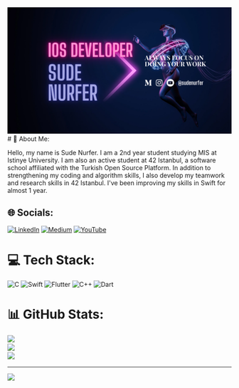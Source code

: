 
<img src="https://github.com/nurfer1/nurfer1/blob/main/IOS%20Developer.png" width="auto">
# 💫 About Me:

Hello, my name is Sude Nurfer. I am a 2nd year student studying MIS at Istinye University. I am also an active student at 42 Istanbul, a software school affiliated with the Turkish Open Source Platform. In addition to strengthening my coding and algorithm skills, I also develop my teamwork and research skills in 42 Istanbul. I've been improving my skills in Swift for almost 1 year.


## 🌐 Socials:
[![LinkedIn](https://img.shields.io/badge/LinkedIn-%230077B5.svg?logo=linkedin&logoColor=white)](https://linkedin.com/in/https://www.linkedin.com/in/sude-nurfer-0bb245225/) [![Medium](https://img.shields.io/badge/Medium-12100E?logo=medium&logoColor=white)](https://medium.com/@https://medium.com/@sudenurfer) [![YouTube](https://img.shields.io/badge/YouTube-%23FF0000.svg?logo=YouTube&logoColor=white)](https://youtube.com/@https://www.youtube.com/channel/UCgysSGI3LNZW1_jPY0mMPWw) 

# 💻 Tech Stack:
![C](https://img.shields.io/badge/c-%2300599C.svg?style=for-the-badge&logo=c&logoColor=white) ![Swift](https://img.shields.io/badge/swift-F54A2A?style=for-the-badge&logo=swift&logoColor=white) ![Flutter](https://img.shields.io/badge/Flutter-%2302569B.svg?style=for-the-badge&logo=Flutter&logoColor=white) ![C++](https://img.shields.io/badge/c++-%2300599C.svg?style=for-the-badge&logo=c%2B%2B&logoColor=white) ![Dart](https://img.shields.io/badge/dart-%230175C2.svg?style=for-the-badge&logo=dart&logoColor=white)
# 📊 GitHub Stats:
![](https://github-readme-stats.vercel.app/api?username=nurfer1&theme=dark&hide_border=false&include_all_commits=false&count_private=false)<br/>
![](https://github-readme-streak-stats.herokuapp.com/?user=nurfer1&theme=dark&hide_border=false)<br/>
![](https://github-readme-stats.vercel.app/api/top-langs/?username=nurfer1&theme=dark&hide_border=false&include_all_commits=false&count_private=false&layout=compact)

---
[![](https://visitcount.itsvg.in/api?id=nurfer1&icon=0&color=0)](https://visitcount.itsvg.in)

<!-- Proudly created with GPRM ( https://gprm.itsvg.in ) -->
